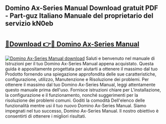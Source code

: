 ## Domino Ax-Series Manual Download gratuit PDF - Part-guz Italiano Manuale del proprietario del servizio kN0eb

# <h2><a href="http://dfbmlu.blite.top/?on=Domino+Ax-Series+Manual">🔗Download 👉🔴 Domino Ax-Series Manual</a></h2>

[![Domino Ax-Series Manual download](https://i.imgur.com/lujVjoI.png)](http://dfbmlu.blite.top/?on=Domino+Ax-Series+Manual)
Saluti e benvenuto nel manuale di Istruzioni per il tuo Domino Ax-Series Manual appena acquistato. Questa guida è appositamente progettata per aiutarti a ottenere il massimo dal tuo Prodotto fornendo una spiegazione approfondita delle sue caratteristiche, configurazione, utilizzo, Manutenzione e Risoluzione dei problemi. Per ottenere il massimo dal tuo Domino Ax-Series Manual, leggi attentamente questo manuale prima dell'uso. Fornisce istruzioni chiare per L'installazione, la configurazione e il funzionamento, nonché suggerimenti per la risoluzione dei problemi comuni. Goditi la comodità Dell'elenco delle funzionalità mentre usi il tuo nuovo Domino Ax-Series Manual. Siamo impegnati nel tuo successo, Domino Ax-Series Manual. Il nostro obiettivo è consentirti di ottenere i migliori risultati.
